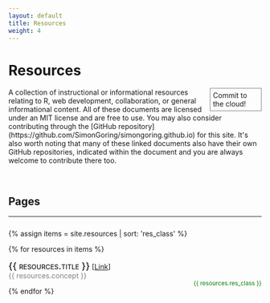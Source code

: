 ```yaml
---
layout: default
title: Resources
weight: 4
---
```


# Resources

<object type="image/svg+xml" data="../images/commit_sjg.svg" style="float:right;width:18%; padding:5px;border-color:gray;border-style:solid;border-width:0.5px;margin-left:8px;">
  Commit to the cloud!
  <!-- fallback image in CSS -->
</object>
<span style="text-align:full;">
A collection of instructional or informational resources relating to R, web development, collaboration, or general informational content.  All of these documents are licensed under an MIT license and are free to use.  You may also consider contributing through the [GitHub repository](https://github.com/SimonGoring/simongoring.github.io) for this site.  It's also worth noting that many of these linked documents also have their own GitHub repositories, indicated within the document and you are always welcome to contribute there too.</span>
<p><br>
<h2>Pages</h2>
<hr style="color:gray;margin-bottom:25px">
    
{% assign items = site.resources | sort: 'res_class' %}

{% for resources in items %}
  <div class="col-lg-3 col-md-6 text-center">
    <div class="resource-box">
	  <span style="font-variant:small-caps;font-size:110%;font-weight:500;"><big>{{ resources.title }}</big></span> [<a href="{{resources.url}}">Link</a>]<br>
      <span style = "display:inline-block;width:80%;color:gray;">{{ resources.concept }}</span><span style="float:right;color:green;"><small>{{ resources.res_class }}</small></span>
      <br><p></p>
	</div>
  </div>
{% endfor %}
